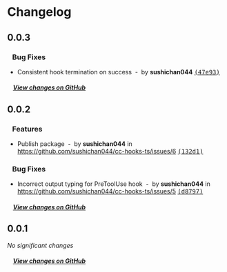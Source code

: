 # Changelog

## 0.0.3

### &nbsp;&nbsp;&nbsp;Bug Fixes

- Consistent hook termination on success &nbsp;-&nbsp; by **sushichan044** [<samp>(47e93)</samp>](https://github.com/sushichan044/cc-hooks-ts/commit/47e9344)

##### &nbsp;&nbsp;&nbsp;&nbsp;[View changes on GitHub](https://github.com/sushichan044/cc-hooks-ts/compare/0.0.2...0.0.3)

## 0.0.2

### &nbsp;&nbsp;&nbsp;Features

- Publish package &nbsp;-&nbsp; by **sushichan044** in https://github.com/sushichan044/cc-hooks-ts/issues/6 [<samp>(132d1)</samp>](https://github.com/sushichan044/cc-hooks-ts/commit/132d114)

### &nbsp;&nbsp;&nbsp;Bug Fixes

- Incorrect output typing for PreToolUse hook &nbsp;-&nbsp; by **sushichan044** in https://github.com/sushichan044/cc-hooks-ts/issues/5 [<samp>(d8797)</samp>](https://github.com/sushichan044/cc-hooks-ts/commit/d8797e1)

##### &nbsp;&nbsp;&nbsp;&nbsp;[View changes on GitHub](https://github.com/sushichan044/cc-hooks-ts/compare/0.0.1...0.0.2)

## 0.0.1

*No significant changes*

##### &nbsp;&nbsp;&nbsp;&nbsp;[View changes on GitHub](https://github.com/sushichan044/cc-hooks-ts/compare/813f9eaa4856d27657fa7ace7dfd19d05906d036...0.0.1)
